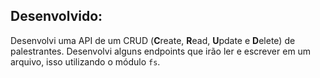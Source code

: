 ## Desenvolvido:

Desenvolvi uma API de um CRUD (**C**reate, **R**ead, **U**pdate e **D**elete) de palestrantes. Desenvolvi alguns endpoints que irão ler e escrever em um arquivo, isso utilizando o módulo `fs`.